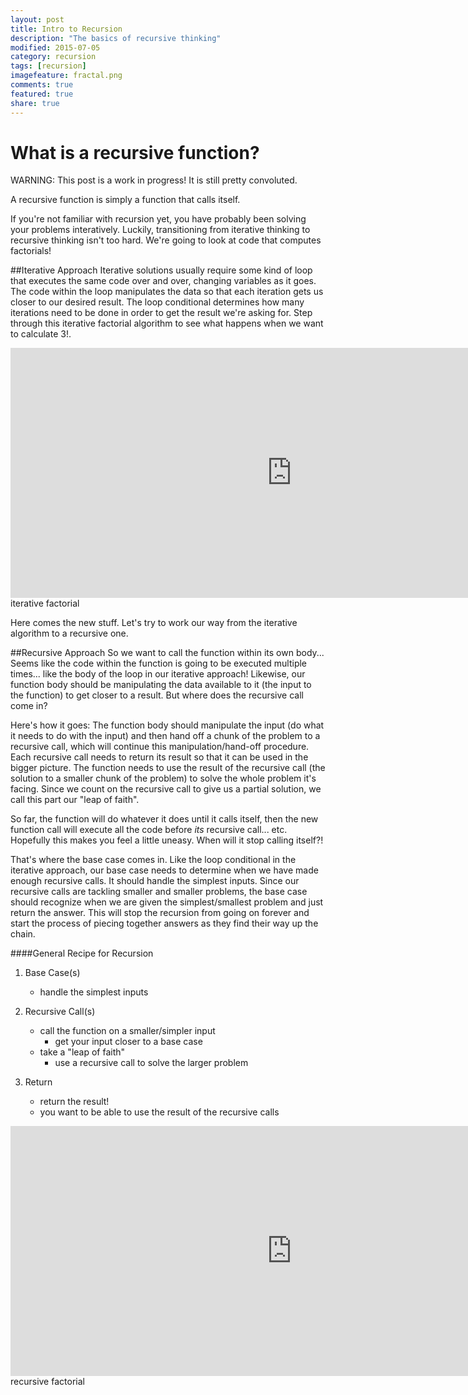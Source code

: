 ```yaml
---
layout: post
title: Intro to Recursion
description: "The basics of recursive thinking"
modified: 2015-07-05
category: recursion
tags: [recursion]
imagefeature: fractal.png
comments: true
featured: true
share: true
---
```


# What is a recursive function?

WARNING: This post is a work in progress! It is still pretty convoluted.

A recursive function is simply a function that calls itself.

If you're not familiar with recursion yet, you have probably been solving your problems
interatively. Luckily, transitioning from iterative thinking to recursive thinking isn't too hard.
We're going to look at code that computes factorials!

##Iterative Approach
Iterative solutions usually require some kind of loop that executes the same code over and over,
changing variables as it goes. The code within the loop manipulates the data so that
each iteration gets us closer to our desired result. The loop conditional determines how many iterations need to be done
in order to get the result we're asking for. Step through this iterative factorial algorithm to see
what happens when we want to calculate 3!.

<div align="center"><iframe width="900" height="400" frameborder="0" src="http://pythontutor.com/iframe-embed.html#code=function+factorial+(n%29+%7B%0A++++for+(var+i+%3D+n+-+1%3B+i+%3E+0%3B+i--%29+%7B%0A++++++++n+%3D+n+*+i%3B%0A++++%7D%0A++++return+n%3B%0A%7D%0A%0Afactorial(3%29%3B&origin=opt-frontend.js&cumulative=false&heapPrimitives=false&textReferences=false&py=js&rawInputLstJSON=%5B%5D&curInstr=0&codeDivWidth=350&codeDivHeight=400"></iframe></div>
<figcaption>iterative factorial</figcaption>

Here comes the new stuff. Let's try to work our way from the iterative algorithm to a recursive one.

##Recursive Approach
So we want to call the function within its own body... Seems like the code within the function is
going to be executed multiple times... like the body of the loop in our iterative approach!
Likewise, our function body should be manipulating the data available to it (the input to the
function) to get closer to a result. But where does the recursive call come in?

Here's how it goes: 
The function body should manipulate the input (do what it needs to do with the input) and then hand off a chunk of the problem to a recursive call, which will continue this manipulation/hand-off procedure. Each recursive call needs to return its result so that it can be used in the bigger picture. The function needs
to use the result of the recursive call (the solution to a smaller chunk of the problem) to
solve the whole problem it's facing. Since we count on the recursive call to give us a partial
solution, we call this part our "leap of faith".

So far, the function will do whatever it does until it calls itself,
then the new function call will execute all the code before *its* recursive call... etc. Hopefully
this makes you feel a little uneasy. When will it stop calling itself?!

That's where the base case comes in. Like the loop conditional in the iterative approach, our
base case needs to determine when we have made enough recursive calls. It should handle the simplest
inputs. Since our recursive calls are tackling smaller and smaller problems, the base case should
recognize when we are given the simplest/smallest problem and just return the answer. This will stop
the recursion from going on forever and start the process of piecing together answers as they find
their way up the chain.

####General Recipe for Recursion
1. Base Case(s)
    - handle the simplest inputs

2. Recursive Call(s)
    - call the function on a smaller/simpler input
        - get your input closer to a base case
    - take a "leap of faith"
        - use a recursive call to solve the larger problem

3. Return
    - return the result!
    - you want to be able to use the result of the recursive calls

<div align="center"><iframe width="900" height="400" frameborder="0" src="http://pythontutor.com/iframe-embed.html#code=function+factorial(n%29+%7B%0A++++if+(n+%3D%3D%3D+0%29+%7B%0A++++++++return+1%3B%0A++++%7D%0A++++return+n+*+factorial(n-1%29%3B%0A%7D%0A%0Afactorial(3%29%3B&origin=opt-frontend.js&cumulative=false&heapPrimitives=false&textReferences=false&py=js&rawInputLstJSON=%5B%5D&curInstr=0&codeDivWidth=350&codeDivHeight=400"> </iframe></div>
<figcaption>recursive factorial</figcaption>
